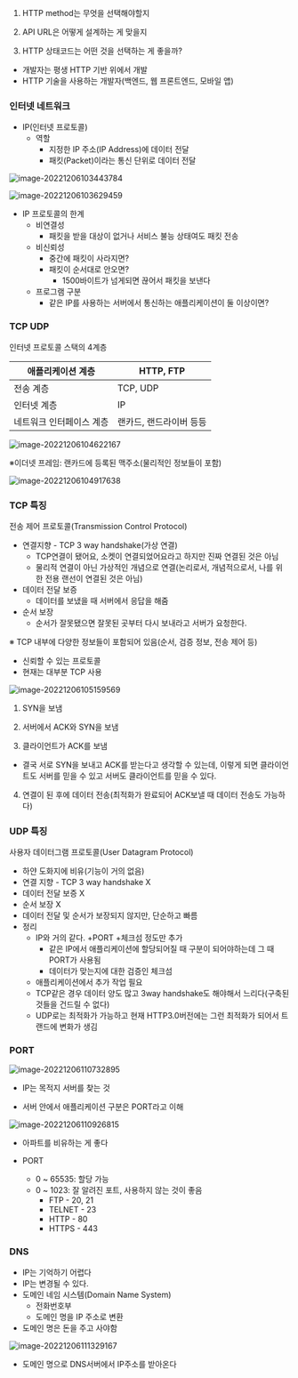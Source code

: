 1. HTTP method는 무엇을 선택해야할지

2. API URL은 어떻게 설계하는 게 맞을지

3. HTTP 상태코드는 어떤 것을 선택하는 게 좋을까?

- 개발자는 평생 HTTP 기반 위에서 개발
- HTTP 기술을 사용하는 개발자(백엔드, 웹 프론트엔드, 모바일 앱)



### 인터넷 네트워크

- IP(인터넷 프로토콜)
  - 역할
    - 지정한 IP 주소(IP Address)에 데이터 전달
    - 패킷(Packet)이라는 통신 단위로 데이터 전달

![image-20221206103443784](HTTP.assets/image-20221206103443784.png)

![image-20221206103629459](HTTP.assets/image-20221206103629459.png)

- IP 프로토콜의 한계
  - 비연결성
    - 패킷을 받을 대상이 없거나 서비스 불능 상태여도 패킷 전송
  - 비신뢰성
    - 중간에 패킷이 사라지면?
    - 패킷이 순서대로 안오면?
      - 1500바이트가 넘게되면 끊어서 패킷을 보낸다
  - 프로그램 구분
    - 같은 IP를 사용하는 서버에서 통신하는 애플리케이션이 둘 이상이면?



### TCP UDP

인터넷 프로토콜 스택의 4계층

| 애플리케이션 계층        | HTTP, FTP               |
| ------------------------ | ----------------------- |
| 전송 계층                | TCP, UDP                |
| 인터넷 계층              | IP                      |
| 네트워크 인터페이스 계층 | 랜카드, 랜드라이버 등등 |

![image-20221206104622167](HTTP.assets/image-20221206104622167.png)

※이더넷 프레임: 랜카드에 등록된 맥주소(물리적인 정보들이 포함)

![image-20221206104917638](HTTP.assets/image-20221206104917638.png)

### TCP 특징

전송 제어 프로토콜(Transmission Control Protocol)

- 연결지향 - TCP 3 way handshake(가상 연결)
  - TCP연결이 됐어요, 소켓이 연결되었어요라고 하지만 진짜 연결된 것은 아님
  - 물리적 연결이 아닌 가상적인 개념으로 연결(논리로서, 개념적으로서, 나를 위한 전용 랜선이 연결된 것은 아님)
- 데이터 전달 보증
  - 데이터를 보냈을 때 서버에서 응답을 해줌
- 순서 보장
  - 순서가 잘못됐으면 잘못된 곳부터 다시 보내라고 서버가 요청한다.

※ TCP 내부에 다양한 정보들이 포함되어 있음(순서, 검증 정보, 전송 제어 등)

- 신뢰할 수 있는 프로토콜
- 현재는 대부분 TCP 사용

![image-20221206105159569](HTTP.assets/image-20221206105159569.png)

1. SYN을 보냄

2. 서버에서 ACK와 SYN을 보냄
3. 클라이언트가 ACK를 보냄

- 결국 서로 SYN을 보내고 ACK를 받는다고 생각할 수 있는데, 이렇게 되면 클라이언트도 서버를 믿을 수 있고 서버도 클라이언트를 믿을 수 있다.

4. 연결이 된 후에 데이터 전송(최적화가 완료되어 ACK보낼 때 데이터 전송도 가능하다)



### UDP 특징

사용자 데이터그램 프로토콜(User Datagram Protocol)

- 하얀 도화지에 비유(기능이 거의 없음)
- 연결 지향 - TCP 3 way handshake X
- 데이터 전달 보증 X
- 순서 보장 X
- 데이터 전달 및 순서가 보장되지 않지만, 단순하고 빠름
- 정리
  - IP와 거의 같다. +PORT +체크섬 정도만 추가
    - 같은 IP에서 애플리케이션에 할당되어질 때 구분이 되어야하는데 그 때 PORT가 사용됨
    - 데이터가 맞는지에 대한 검증인 체크섬
  - 애플리케이션에서 추가 작업 필요
  - TCP같은 경우 데이터 양도 많고 3way handshake도 해야해서 느리다(구축된 것들을 건드릴 수 없다)
  - UDP로는 최적화가 가능하고 현재 HTTP3.0버전에는 그런 최적화가 되어서 트랜드에 변화가 생김



### PORT

![image-20221206110732895](HTTP.assets/image-20221206110732895.png)

- IP는 목적지 서버를 찾는 것

- 서버 안에서 애플리케이션 구분은 PORT라고 이해

![image-20221206110926815](HTTP.assets/image-20221206110926815.png)

- 아파트를 비유하는 게 좋다

- PORT
  - 0 ~ 65535: 할당 가능
  - 0 ~ 1023: 잘 알려진 포트, 사용하지 않는 것이 좋음
    - FTP - 20, 21
    - TELNET - 23
    - HTTP - 80
    - HTTPS - 443



### DNS

- IP는 기억하기 어렵다
- IP는 변경될 수 있다.
- 도메인 네임 시스템(Domain Name System)
  - 전화번호부
  - 도메인 명을 IP 주소로 변환
- 도메인 명은 돈을 주고 사야함

![image-20221206111329167](HTTP.assets/image-20221206111329167.png)

- 도메인 명으로 DNS서버에서 IP주소를 받아온다